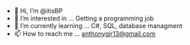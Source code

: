 - 👋 Hi, I’m @itisBP
- 👀 I’m interested in ... Getting a programming job
- 🌱 I’m currently learning ... C#, SQL, database managment
- 📫 How to reach me ... anthonygjr13@gmail.com

